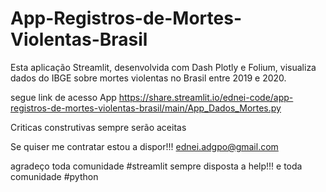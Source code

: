 # App-Registros-de-Mortes-Violentas-Brasil
Esta aplicação Streamlit, desenvolvida com Dash Plotly e Folium, visualiza dados do IBGE sobre mortes violentas no Brasil entre 2019 e 2020.

segue link de acesso App https://share.streamlit.io/ednei-code/app-registros-de-mortes-violentas-brasil/main/App_Dados_Mortes.py

Criticas construtivas sempre serão aceitas

Se quiser me contratar estou a dispor!!! ednei.adgpo@gmail.com

agradeço toda comunidade #streamlit sempre disposta a help!!! e toda comunidade #python

